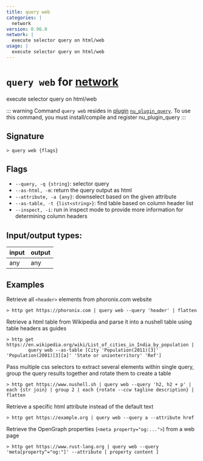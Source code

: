 ```yaml
---
title: query web
categories: |
  network
version: 0.96.0
network: |
  execute selector query on html/web
usage: |
  execute selector query on html/web
---
```

<!-- This file is automatically generated. Please edit the command in https://github.com/nushell/nushell instead. -->

# `query web` for [network](/commands/categories/network.md)

<div class='command-title'>execute selector query on html&#x2f;web</div>

::: warning
Command `query web` resides in [plugin](/book/plugins.html) [`nu_plugin_query`](https://crates.io/crates/nu_plugin_query). To use this command, you must install/compile and register nu_plugin_query
:::

## Signature

```> query web {flags} ```

## Flags

 -  `--query, -q {string}`: selector query
 -  `--as-html, -m`: return the query output as html
 -  `--attribute, -a {any}`: downselect based on the given attribute
 -  `--as-table, -t {list<string>}`: find table based on column header list
 -  `--inspect, -i`: run in inspect mode to provide more information for determining column headers


## Input/output types:

| input | output |
| ----- | ------ |
| any   | any    |

## Examples

Retrieve all `<header>` elements from phoronix.com website
```nu
> http get https://phoronix.com | query web --query 'header' | flatten

```

Retrieve a html table from Wikipedia and parse it into a nushell table using table headers as guides
```nu
> http get https://en.wikipedia.org/wiki/List_of_cities_in_India_by_population |
        query web --as-table [City 'Population(2011)[3]' 'Population(2001)[3][a]' 'State or unionterritory' 'Ref']

```

Pass multiple css selectors to extract several elements within single query, group the query results together and rotate them to create a table
```nu
> http get https://www.nushell.sh | query web --query 'h2, h2 + p' | each {str join} | group 2 | each {rotate --ccw tagline description} | flatten

```

Retrieve a specific html attribute instead of the default text
```nu
> http get https://example.org | query web --query a --attribute href

```

Retrieve the OpenGraph properties (`<meta property="og:...">`) from a web page
```nu
> http get https://www.rust-lang.org | query web --query 'meta[property^="og:"]' --attribute [ property content ]

```
